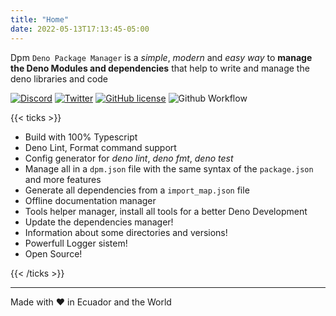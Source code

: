 ```yaml
---
title: "Home"
date: 2022-05-13T17:13:45-05:00
---
```


Dpm `Deno Package Manager` is a _simple_, _modern_ and _easy way_ to **manage
the Deno Modules and dependencies** that help to write and manage the deno
libraries and code

[![Discord](https://img.shields.io/discord/932381618851692565?label=Discord&logo=discord&logoColor=white)](https://discord.gg/Um27YPJKud)
[![Twitter](https://img.shields.io/twitter/follow/dpm_land?label=Dpm%20Land&style=social)](https://twitter.com/intent/follow?screen_name=dpm_land)
[![GitHub license](https://img.shields.io/github/license/dpmland/cli?label=License)](https://github.com/dpmland/dpm/blob/main/LICENSE)
![Github Workflow](https://img.shields.io/github/workflow/status/dpmland/cli/CI)

{{< ticks >}}

- Build with 100% Typescript
- Deno Lint, Format command support
- Config generator for _deno lint_, _deno fmt_, _deno test_
- Manage all in a `dpm.json` file with the same syntax of the `package.json` and
  more features
- Generate all dependencies from a `import_map.json` file
- Offline documentation manager
- Tools helper manager, install all tools for a better Deno Development
- Update the dependencies manager!
- Information about some directories and versions!
- Powerfull Logger sistem!
- Open Source!

{{< /ticks >}}

---

Made with ♥ in Ecuador and the World
